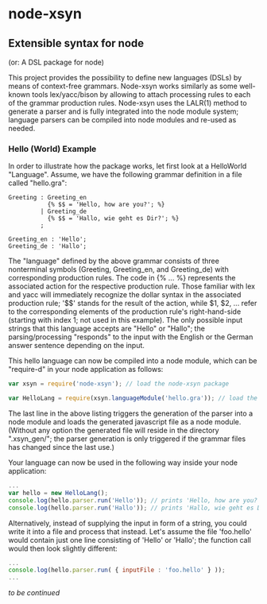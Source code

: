 # node-xsyn
## Extensible syntax for node
(or: A DSL package for node)

This project provides the possibility to define new languages (DSLs) by means of context-free grammars. Node-xsyn works similarly as some well-known tools lex/yacc/bison by allowing to attach processing rules to each of the grammar production rules. Node-xsyn uses the LALR(1) method to generate a parser and is fully integrated into the node module system; language parsers can be compiled into node modules and re-used as needed.

### Hello (World) Example

In order to illustrate how the package works, let first look at a HelloWorld "Language". Assume, we have the following grammar definition in a file called "hello.gra":

```
Greeting : Greeting_en
           {% $$ = 'Hello, how are you?'; %}
         | Greeting_de
           {% $$ = 'Hallo, wie geht es Dir?'; %}
         ;
         
Greeting_en : 'Hello';
Greeting_de : 'Hallo';
```
The "language" defined by the above grammar consists of three nonterminal symbols (Greeting, Greeting\_en, and Greeting\_de) with corresponding production rules. The code in {% ... %} represents the associated action for the respective production rule. Those familiar with lex and yacc will immediately recognize the dollar syntax in the associated production rule; '$$' stands for the result of the action, while $1, $2, ... refer to the corresponding elements of the production rule's right-hand-side (starting with index 1; not used in this example). The only possible input strings that this language accepts are "Hello" or "Hallo"; the parsing/processing "responds" to the input with the English or the German answer sentence depending on the input.

This hello language can now be compiled into a node module, which can be "require-d" in your node application as follows:
```javascript
var xsyn = require('node-xsyn'); // load the node-xsyn package

var HelloLang = require(xsyn.languageModule('hello.gra')); // load the 'Hello' language
```

The last line in the above listing triggers the generation of the parser into a node module and loads the generated javascript file as a node module. (Without any option the generated file will reside in the directory ".xsyn_gen/"; the parser generation is only triggered if the grammar files has changed since the last use.)

Your language can now be used in the following way inside your node application:
```javascript
...
var hello = new HelloLang();
console.log(hello.parser.run('Hello')); // prints 'Hello, how are you?'
console.log(hello.parser.run('Hallo')); // prints 'Hallo, wie geht es Dir?'

```


Alternatively, instead of supplying the input in form of a string, you could write it into a file and process that instead. Let's assume the file 'foo.hello' would contain just one line consisting of 'Hello' or 'Hallo'; the function call would then look slightly different:

```javascript
...
console.log(hello.parser.run( { inputFile : 'foo.hello' } ));
...
```

_to be continued_

